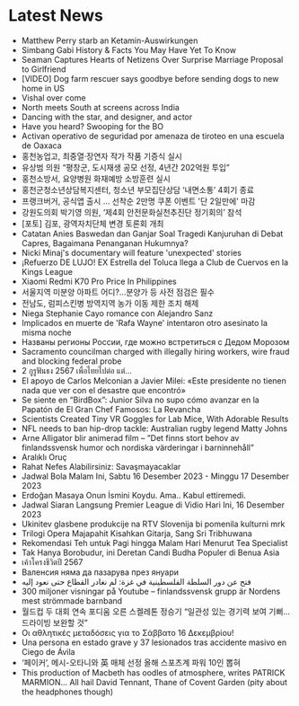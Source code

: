 # Latest News
-  Matthew Perry starb an Ketamin-Auswirkungen
-  Simbang Gabi History & Facts You May Have Yet To Know
-  Seaman Captures Hearts of Netizens Over Surprise Marriage Proposal to Girlfriend
-  [VIDEO] Dog farm rescuer says goodbye before sending dogs to new home in US
-  Vishal over come
-  North meets South at screens across India
-  Dancing with the star, and designer, and actor
-  Have you heard? Swooping for the BO
-  Activan operativo de seguridad por amenaza de tiroteo en una escuela de Oaxaca
-  홍천농업고, 최중열·장연자 작가 작품 기증식 실시
-  유상범 의원 “평창군, 도시재생 공모 선정, 4년간 202억원 투입”
-  홍천소방서, 요양병원 화재예방 소방훈련 실시
-  홍천군청소년상담복지센터, 청소년 부모집단상담 ‘내면소통’ 4회기 종료
-  프랭크버거, 공식앱 출시 … 선착순 2만명 쿠폰 이벤트 '단 2일만에' 마감
-  강원도의회 박기영 의원, ‘제4회 안전문화실천추진단 정기회의’ 참석
-  [포토] 김포, 광역자치단체 변경 토론회 개최
-  Catatan Anies Baswedan dan Ganjar Soal Tragedi Kanjuruhan di Debat Capres, Bagaimana Penanganan Hukumnya?
-  Nicki Minaj's documentary will feature 'unexpected' stories
-  ¡Refuerzo DE LUJO! EX Estrella del Toluca llega a Club de Cuervos en la Kings League
-  Xiaomi Redmi K70 Pro Price In Philippines
-  서울지역 미분양 아파트 어디?...분양가 등 사전 점검은 필수
-  전남도, 럼피스킨병 방역지역 농가 이동 제한 조치 해제
-  Niega Stephanie Cayo romance con Alejandro Sanz
-  Implicados en muerte de 'Rafa Wayne' intentaron otro asesinato la misma noche
-  Названы регионы России, где можно встретиться с Дедом Морозом
-  Sacramento councilman charged with illegally hiring workers, wire fraud and blocking federal probe
-  2 กูรูฟันธง 2567 เพื่อไทยไปต่อ แต่…
-  El apoyo de Carlos Melconian a Javier Milei: «Este presidente no tienen nada que ver con el desastre que encontró»
-  Se siente en “BirdBox”: Junior Silva no supo cómo avanzar en la Papatón de El Gran Chef Famosos: La Revancha
-  Scientists Created Tiny VR Goggles for Lab Mice, With Adorable Results
-  NFL needs to ban hip-drop tackle: Australian rugby legend Matty Johns
-  Arne Alligator blir animerad film – ”Det finns stort behov av finlandssvensk humor och nordiska värderingar i barninnehåll”
-  Aralıklı Oruç
-  Rahat Nefes Alabilirsiniz: Savaşmayacaklar
-  Jadwal Bola Malam Ini, Sabtu 16 Desember 2023 - Minggu 17 Desember 2023
-  Erdoğan Masaya Onun İsmini Koydu. Ama.. Kabul ettiremedi.
-  Jadwal Siaran Langsung Premier League di Vidio Hari Ini, 16 Desember 2023
-  Ukinitev glasbene produkcije na RTV Slovenija bi pomenila kulturni mrk
-  Trilogi Opera Majapahit Kisahkan Gitarja, Sang Sri Tribhuwana
-  Rekomendasi Teh untuk Pagi hingga Malam Hari Menurut Tea Specialist
-  Tak Hanya Borobudur, ini Deretan Candi Budha Populer di Benua Asia
-  เค้าโครงชีวิตปี 2567
-  Валенсия няма да пазарува през януари
-  فتح عن دور السلطة الفلسطينية في غزة: لم نغادر القطاع حتى نعود إليه
-  300 miljoner visningar på Youtube – finlandssvensk grupp är Nordens mest strömmade barnband
-  월드컵 두 대회 연속 포디움 오른 스켈레톤 정승기 “일관성 있는 경기력 보여 기뻐…드라이빙 보완할 것”
-  Οι αθλητικές μεταδόσεις για το Σάββατο 16 Δεκεμβρίου!
-  Una persona en estado grave y 37 lesionados tras accidente masivo en Ciego de Ávila
-  ‘페이커’, 메시-오타니와 英 매체 선정 올해 스포츠계 파워 10인 뽑혀
-  This production of Macbeth has oodles of atmosphere, writes PATRICK MARMION... All hail David Tennant, Thane of Covent Garden (pity about the headphones though)
